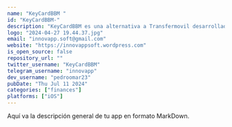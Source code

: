 ```yaml
---
name: "KeyCardBBM "
id: "KeyCardBBM-"
description: "KeyCardBBM es una alternativa a Transfermovil desarrollada por la comunidad de desarrolladores InnovAppSoft con el objetivo de que la comunidad iOS en Cuba acceda a la banca electrónica"
logo: "2024-04-27 19.44.37.jpg"
email: "innovapp.soft@gmail.com"
website: "https://innovappsoft.wordpress.com"
is_open_source: false
repository_url: ""
twitter_username: "KeyCardBBM"
telegram_username: "innovapp"
dev_username: "pedroomar23"
pubDate: "Thu Jul 11 2024"
categories: ["finances"]
platforms: ["iOS"]
---
```


Aquí va la descripción general de tu app en formato MarkDown.
